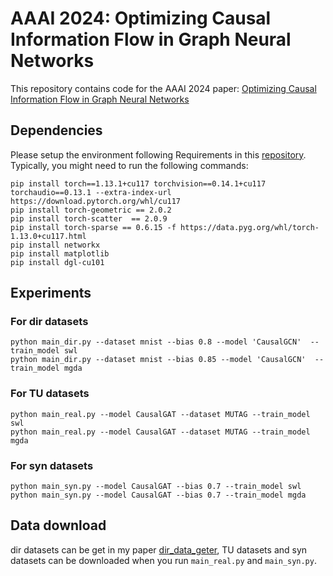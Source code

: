 # AAAI 2024: Optimizing Causal Information Flow in Graph Neural Networks
This repository contains code for the AAAI 2024 paper: [Optimizing Causal Information Flow in Graph Neural Networks](#)

## Dependencies

Please setup the environment following Requirements in this [repository](https://github.com/chentingpc/gfn#requirements).
Typically, you might need to run the following commands:

```
pip install torch==1.13.1+cu117 torchvision==0.14.1+cu117 torchaudio==0.13.1 --extra-index-url https://download.pytorch.org/whl/cu117
pip install torch-geometric == 2.0.2
pip install torch-scatter  == 2.0.9
pip install torch-sparse == 0.6.15 -f https://data.pyg.org/whl/torch-1.13.0+cu117.html
pip install networkx                    
pip install matplotlib  
pip install dgl-cu101
```

## Experiments

### For dir datasets 
```
python main_dir.py --dataset mnist --bias 0.8 --model 'CausalGCN'  --train_model swl
python main_dir.py --dataset mnist --bias 0.85 --model 'CausalGCN'  --train_model mgda 
```
### For TU datasets

```
python main_real.py --model CausalGAT --dataset MUTAG --train_model swl
python main_real.py --model CausalGAT --dataset MUTAG --train_model mgda 
```

### For syn datasets

```
python main_syn.py --model CausalGAT --bias 0.7 --train_model swl
python main_syn.py --model CausalGAT --bias 0.7 --train_model mgda 
```

## Data download
dir datasets can be get in my paper [dir_data_geter](https://github.com/haibin65535/temp/tree/main/dir_data_geter),
TU datasets and syn datasets can be downloaded when you run ``main_real.py`` and ``main_syn.py``.
